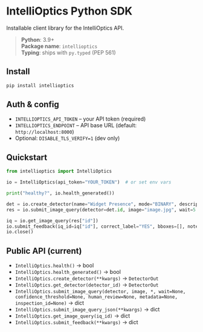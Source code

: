 # IntelliOptics Python SDK

Installable client library for the IntelliOptics API.

> **Python**: 3.9+  
> **Package name**: `intellioptics`  
> **Typing**: ships with `py.typed` (PEP 561)

## Install

```bash
pip install intellioptics
```

## Auth & config

- `INTELLIOPTICS_API_TOKEN` – your API token (required)
- `INTELLIOPTICS_ENDPOINT` – API base URL (default: `http://localhost:8000`)
- Optional: `DISABLE_TLS_VERIFY=1` (dev only)

## Quickstart

```python
from intellioptics import IntelliOptics

io = IntelliOptics(api_token="YOUR_TOKEN")  # or set env vars

print("healthy?", io.health_generated())

det = io.create_detector(name="Widget Presence", mode="BINARY", description="Detect widget")
res = io.submit_image_query(detector=det.id, image="image.jpg", wait=5.0, confidence_threshold=0.75)

iq = io.get_image_query(res["id"])
io.submit_feedback(iq_id=iq["id"], correct_label="YES", bboxes=[], notes="verified")
io.close()
```

## Public API (current)

- `IntelliOptics.health()` → bool
- `IntelliOptics.health_generated()` → bool
- `IntelliOptics.create_detector(**kwargs)` → `DetectorOut`
- `IntelliOptics.get_detector(detector_id)` → `DetectorOut`
- `IntelliOptics.submit_image_query(detector, image, *, wait=None, confidence_threshold=None, human_review=None, metadata=None, inspection_id=None)` → dict
- `IntelliOptics.submit_image_query_json(**kwargs)` → dict
- `IntelliOptics.get_image_query(iq_id)` → dict
- `IntelliOptics.submit_feedback(**kwargs)` → dict
